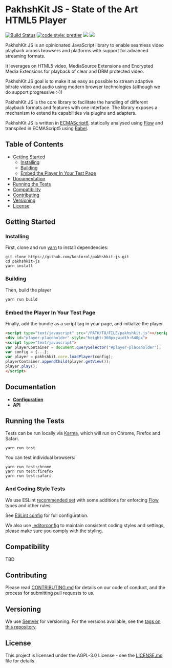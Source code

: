 # PakhshKit JS - State of the Art HTML5 Player

[![Build Status](https://travis-ci.org/kontorol/pakhshkit-js.svg?branch=master)](https://travis-ci.org/kontorol/pakhshkit-js)
[![code style: prettier](https://img.shields.io/badge/code_style-prettier-ff69b4.svg?style=flat-square)](https://github.com/prettier/prettier)
[![](https://img.shields.io/npm/v/@pakhshkit-js/pakhshkit-js/latest.svg)](https://www.npmjs.com/package/@pakhshkit-js/pakhshkit-js)
[![](https://img.shields.io/npm/v/@pakhshkit-js/pakhshkit-js/canary.svg)](https://www.npmjs.com/package/@pakhshkit-js/pakhshkit-js/v/canary)

PakhshKit JS is an opinionated JavaScript library to enable seamless video playback across browsers and platforms with support for advanced streaming formats.

It leverages on HTML5 video, MediaSource Extensions and Encrypted Media Extensions for playback of clear and DRM protected video.

PakhshKit JS goal is to make it as easy as possible to stream adaptive bitrate video and audio using modern browser technologies (although we do support progressive :-))

PakhshKit JS is the core library to facilitate the handling of different playback formats and features with one interface.
The library exposes a mechanism to extend its capabilities via plugins and adapters.

PakhshKit JS is written in [ECMAScript6], statically analysed using [Flow] and transpiled in ECMAScript5 using [Babel].

[flow]: https://flow.org/
[ecmascript6]: https://github.com/ericdouglas/ES6-Learning#articles--tutorials
[babel]: https://babeljs.io

## Table of Contents

- [Getting Started](#getting-started)
  - [Installing](#installing)
  - [Building](#building)
  - [Embed the Player In Your Test Page](#embed-the-player-in-your-test-page)
- [Documentation](#documentation)
- [Running the Tests](#running-the-tests)
- [Compatibility](#compatibility)
- [Contributing](#contributing)
- [Versioning](#versioning)
- [License](#license)

## Getting Started

### Installing

First, clone and run [yarn] to install dependencies:

[yarn]: https://yarnpkg.com/lang/en/

```
git clone https://github.com/kontorol/pakhshkit-js.git
cd pakhshkit-js
yarn install
```

### Building

Then, build the player

```javascript
yarn run build
```

### Embed the Player In Your Test Page

Finally, add the bundle as a script tag in your page, and initialize the player

```html
<script type="text/javascript" src="/PATH/TO/FILE/pakhshkit.js"></script>
<div id="player-placeholder" style="height:360px;width:640px">
<script type="text/javascript">
var playerContainer = document.querySelector("#player-placeholder");
var config = {...};
var player = pakhshkit.core.loadPlayer(config);
playerContainer.appendChild(player.getView());
player.play();
</script>
```

## Documentation

- **[Configuration](docs/configuration.md)**
- **API**

## Running the Tests

Tests can be run locally via [Karma], which will run on Chrome, Firefox and Safari.

[karma]: https://karma-runner.github.io/1.0/index.html

```
yarn run test
```

You can test individual browsers:

```
yarn run test:chrome
yarn run test:firefox
yarn run test:safari
```

### And Coding Style Tests

We use ESLint [recommended set](http://eslint.org/docs/rules/) with some additions for enforcing [Flow] types and other rules.

See [ESLint config](.eslintrc.json) for full configuration.

We also use [.editorconfig](.editorconfig) to maintain consistent coding styles and settings, please make sure you comply with the styling.

## Compatibility

TBD

## Contributing

Please read [CONTRIBUTING.md](https://gist.github.com/PurpleBooth/b24679402957c63ec426) for details on our code of conduct, and the process for submitting pull requests to us.

## Versioning

We use [SemVer](http://semver.org/) for versioning. For the versions available, see the [tags on this repository](https://github.com/kontorol/pakhshkit-js/tags).

## License

This project is licensed under the AGPL-3.0 License - see the [LICENSE.md](LICENSE.md) file for details
